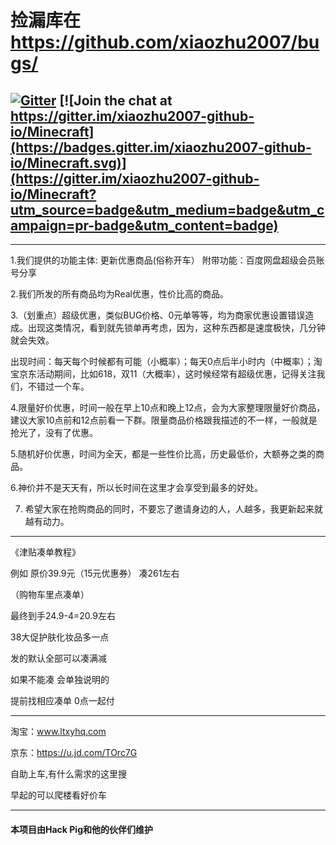 
# 捡漏库在  https://github.com/xiaozhu2007/bugs/

## [![Gitter](https://badges.gitter.im/xiaozhu2007-github-io/community.svg)](https://gitter.im/xiaozhu2007-github-io/community?utm_source=badge&utm_medium=badge&utm_campaign=pr-badge) [![Join the chat at https://gitter.im/xiaozhu2007-github-io/Minecraft](https://badges.gitter.im/xiaozhu2007-github-io/Minecraft.svg)](https://gitter.im/xiaozhu2007-github-io/Minecraft?utm_source=badge&utm_medium=badge&utm_campaign=pr-badge&utm_content=badge)

------------------

1.我们提供的功能主体: 更新优惠商品(俗称开车） 附带功能：百度网盘超级会员账号分享

2.我们所发的所有商品均为Real优惠，性价比高的商品。 

3.（划重点）超级优惠，类似BUG价格、0元单等等，均为商家优惠设置错误造成。出现这类情况，看到就先锁单再考虑，因为，这种东西都是速度极快，几分钟就会失效。 

出现时间：每天每个时候都有可能（小概率）；每天0点后半小时内（中概率）；淘宝京东活动期间，比如618，双11（大概率），这时候经常有超级优惠，记得关注我们，不错过一个车。

4.限量好价优惠，时间一般在早上10点和晚上12点，会为大家整理限量好价商品，建议大家10点前和12点前看一下群。限量商品价格跟我描述的不一样，一般就是抢光了，没有了优惠。 

5.随机好价优惠，时间为全天，都是一些性价比高，历史最低价，大额券之类的商品。 

6.神价并不是天天有，所以长时间在这里才会享受到最多的好处。 

7. 希望大家在抢购商品的同时，不要忘了邀请身边的人，人越多，我更新起来就越有动力。


------------------------


《津贴凑单教程》

例如 原价39.9元（15元优惠券） 凑261左右

（购物车里点凑单）

最终到手24.9-4=20.9左右

38大促护肤化妆品多一点 

发的默认全部可以凑满减 

如果不能凑 会单独说明的 

提前找相应凑单 0点一起付

-----------------------
淘宝：www.ltxyhq.com

京东：https://u.jd.com/TOrc7G

自助上车,有什么需求的这里搜

早起的可以爬楼看好价车

-------------------------

#### 本项目由Hack Pig和他的伙伴们维护
